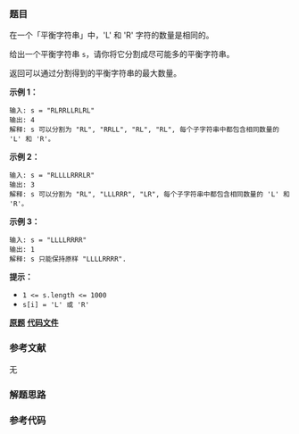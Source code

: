 ### 题目
在一个「平衡字符串」中，'L' 和 'R' 字符的数量是相同的。

给出一个平衡字符串 `s`，请你将它分割成尽可能多的平衡字符串。

返回可以通过分割得到的平衡字符串的最大数量。



**示例 1：**

    
    
    输入: s = "RLRRLLRLRL"
    输出: 4
    解释: s 可以分割为 "RL", "RRLL", "RL", "RL", 每个子字符串中都包含相同数量的 'L' 和 'R'。
    

**示例 2：**

    
    
    输入: s = "RLLLLRRRLR"
    输出: 3
    解释: s 可以分割为 "RL", "LLLRRR", "LR", 每个子字符串中都包含相同数量的 'L' 和 'R'。
    

**示例 3：**

    
    
    输入: s = "LLLLRRRR"
    输出: 1
    解释: s 只能保持原样 "LLLLRRRR".
    



**提示：**

  * `1 <= s.length <= 1000`
  * `s[i] = 'L' 或 'R'`

 **[原题](https://leetcode-cn.com/problems/split-a-string-in-balanced-strings/)**    **[代码文件]()**


### 参考文献
无

### 解题思路




### 参考代码

```go


```




